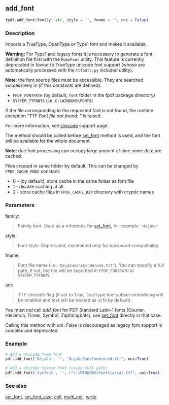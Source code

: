 ## add_font ##

```python
fpdf.add_font(family: str, style = '', fname = '', uni = False)
```

### Description ###

Imports a TrueType, OpenType or Type1 font and makes it available.

**Warning:** For Type1 and legacy fonts it is necessary to generate a font definition file first with the `MakeFont` utility. This feature is currently deprecated in favour to TrueType unicode font support (whose are automatically processed with the `ttfonts.py` included utility).

**Note**: the font source files must be accessible. They are searched successively in (if this constants are defined):

  * `FPDF_FONTPATH` (by default, `font` folder in the fpdf package directory)
  * `SYSTEM_TTFONTS` (i.e. `C:\WINDOWS\FONTS`)

If the file corresponding to the requested font is not found, the runtime exception _"TTF Font file not found: "_ is raised.

For more information, see [Unicode](../Unicode.md) support page.

The method should be called before [set_font](SetFont.md) method is used, and the font will be available for the whole document.

**Note**: due font processing can occupy large amount of time some data are cached.

Files created in same folder by default. This can be changed by `FPDF_CACHE_MODE` constant:

  * 0 - (by default), store cache in the same folder as font file
  * 1 - disable caching at all
  * 2 - store cache files in `FPDF_CACHE_DIR` directory with cryptic names

### Parameters ###

family:
> Family font. Used as a reference for [set_font](SetFont.md), for example: `'dejavu'`

style:
> Font style. Deprecated, maintained only for backward compatibility.

fname:
> Font file name (i.e. `'DejaVuSansCondensed.ttf'`). You can specify a full path, if not, the file will be searched in `FPDF_FONTPATH` or `SYSTEM_TTFONTS`

uni:
> TTF Unicode flag (if set to `True`, TrueType font subset embedding will be enabled and text will be treated as `utf8` by default).

You must _not_ call _add_font_ for PDF Standard Latin-1 fonts (Courier, Helvetica, Times, Symbol, Zapfdingbats), use [set_font](SetFont.md) directly in that case.

Calling this method with uni=False is discouraged as legacy font support is complex and deprecated.


### Example ###

```python
# Add a Unicode free font
pdf.add_font('DejaVu', '', 'DejaVuSansCondensed.ttf', uni=True)

# Add a Unicode system font (using full path)
pdf.add_font('sysfont', '', r"c:\WINDOWS\Fonts\arial.ttf", uni=True)
```

### See also ###

[set_font](SetFont.md), [set_font_size](SetFontSize.md), [cell](Cell.md), [multi_cell](MultiCell.md), [write](Write.md).
